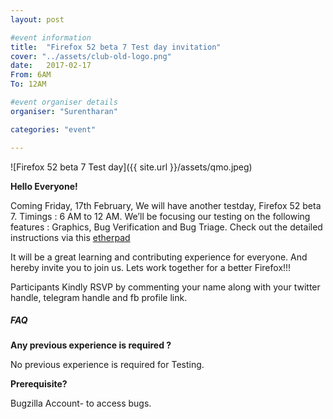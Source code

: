 ```yaml
---
layout: post

#event information
title:  "Firefox 52 beta 7 Test day invitation"
cover: "../assets/club-old-logo.png"
date:   2017-02-17
From: 6AM
To: 12AM

#event organiser details
organiser: "Surentharan"

categories: "event"

---
```

![Firefox 52 beta 7 Test day]({{ site.url }}/assets/qmo.jpeg)

**Hello Everyone!**

Coming Friday, 17th February, We will have another testday, Firefox 52 beta 7. Timings : 6 AM to 12 AM. We’ll be focusing our testing on the following features : Graphics, Bug Verification and Bug Triage. Check out the detailed instructions via this [etherpad](https://public.etherpad-mozilla.org/p/MozillaIN_QA_Testing_Day-20170217)

It will be a great learning and contributing experience for everyone. And hereby invite you to join us. Lets work together for a better Firefox!!!

Participants Kindly RSVP by commenting your name along with your twitter handle, telegram handle and fb profile link.

##### FAQ

**Any previous experience is required ?**

No previous experience is required for Testing.


**Prerequisite?**

Bugzilla Account- to access bugs.

